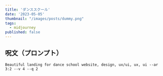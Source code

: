 ```yaml
---
title: 'ダンススクール'
date: '2023-05-05'
thumbnail: "/images/posts/dummy.png"
tags:
  - midjourney
published: false
---
```


## 呪文（プロンプト）
```
Beautiful landing for dance school website, design, ux/ui, ux, ui --ar 3:2 --v 4 --q 2
```
